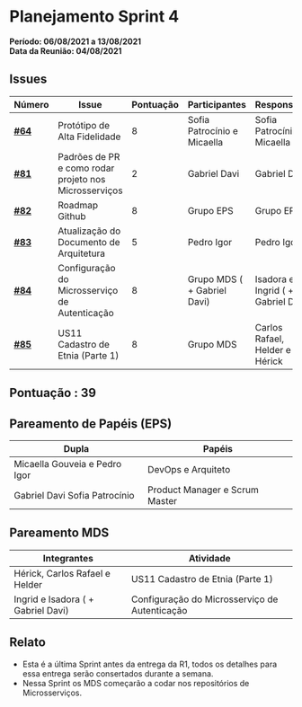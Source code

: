 # Planejamento Sprint 4

**Período: 06/08/2021 a 13/08/2021**<br>
**Data da Reunião: 04/08/2021**

## Issues

| Número | Issue | Pontuação | Participantes | Responsável |
|--------|-------|-----------|---------------|-------------|
| [**#64**](https://github.com/fga-eps-mds/2021.1-Linguas-Indigenas-Docs/issues/64) | Protótipo de Alta Fidelidade | 8 | Sofia Patrocínio e Micaella | Sofia Patrocínio e Micaella |
| [**#81**](https://github.com/fga-eps-mds/2021.1-Linguas-Indigenas-Docs/issues/81) | Padrões de PR e como rodar projeto nos Microsserviços | 2 | Gabriel Davi | Gabriel Davi |
| [**#82**](https://github.com/fga-eps-mds/2021.1-Linguas-Indigenas-Docs/issues/82) | Roadmap Github | 8 | Grupo EPS | Grupo EPS |
| [**#83**](https://github.com/fga-eps-mds/2021.1-Linguas-Indigenas-Docs/issues/83) | Atualização do Documento de Arquitetura | 5 | Pedro Igor | Pedro Igor |
| [**#84**](https://github.com/fga-eps-mds/2021.1-Linguas-Indigenas-Docs/issues/84) | Configuração do Microsserviço de Autenticação | 8 | Grupo MDS ( + Gabriel Davi) | Isadora e Ingrid ( + Gabriel Davi) |
| [**#85**](https://github.com/fga-eps-mds/2021.1-Linguas-Indigenas-Docs/issues/82) |US11 Cadastro de Etnia (Parte 1) | 8 | Grupo MDS | Carlos Rafael, Helder e Hérick |



## Pontuação : 39

## Pareamento de Papéis (EPS)
| Dupla | Papéis |
|-------|--------|
| Micaella Gouveia e Pedro Igor | DevOps e Arquiteto |
| Gabriel Davi Sofia Patrocínio | Product Manager e Scrum Master |

## Pareamento MDS
| Integrantes | Atividade |
|-------------|-----------|
| Hérick, Carlos Rafael e Helder |US11 Cadastro de Etnia (Parte 1) |
| Ingrid e Isadora ( +  Gabriel Davi) | Configuração do Microsserviço de Autenticação |


## Relato
* Esta é a última Sprint antes da entrega da R1, todos os detalhes para essa entrega serão consertados durante a semana.
* Nessa Sprint os MDS começarão a codar nos repositórios de Microsserviços.